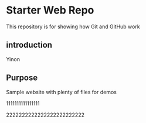 # Starter Web Repo

This repository is for showing how Git and GitHub work
## introduction
Yinon 
## Purpose

Sample website with plenty of files for demos


1111111111111111



2222222222222222222222222